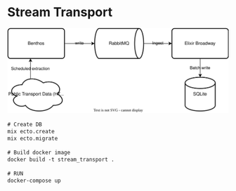 # Stream Transport

![flow](flow.drawio.svg)

```
# Create DB
mix ecto.create
mix ecto.migrate

# Build docker image
docker build -t stream_transport .

# RUN
docker-compose up
```
